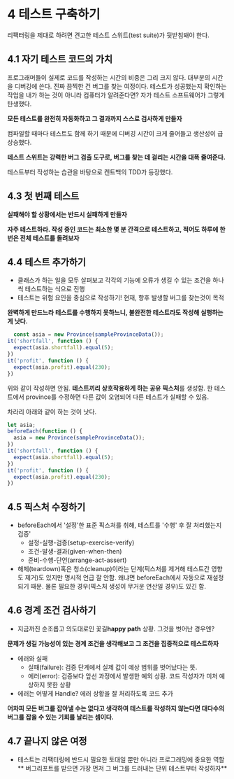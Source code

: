 # 4 테스트 구축하기

리팩터링을 제대로 하려면 견고한 테스트 스위트(test suite)가 뒷받침돼야 한다.

## 4.1 자기 테스트 코드의 가치

프로그래머들이 실제로 코드를 작성하는 시간의 비중은 그리 크지 않다. 대부분의 시간을 디버깅에 쓴다. 진짜 끔찍한 건 버그를 찾는 여정이다. 테스트가 성공했는지 확인하는 작업을 내가 하는 것이 아니라 컴퓨터가
알려준다면? 자가 테스트 소프트웨어가 그렇게 탄생했다.

**모든 테스트를 완전히 자동화하고 그 결과까지 스스로 검사하게 만들자**

컴파일할 때마다 테스트도 함께 하기 때문에 디버깅 시간이 크게 줄어들고 생산성이 급상승했다.

**테스트 스위트는 강력한 버그 검출 도구로, 버그를 찾는 데 걸리는 시간을 대폭 줄여준다.**

테스트부터 작성하는 습관을 바탕으로 켄트백의 TDD가 등장했다.

## 4.3 첫 번째 테스트

**실패해야 할 상황에서는 반드시 실패하게 만들자**

**자주 테스트하라. 작성 중인 코드는 최소한 몇 분 간격으로 테스트하고, 적어도 하루에 한 번은 전체 테스트를 돌려보자**

## 4.4 테스트 추가하기

- 클래스가 하는 일을 모두 살펴보고 각각의 기능에 오류가 생길 수 있는 조건을 하나씩 테스트하는 식으로 진행
- 테스트는 위험 요인을 중심으로 작성하기! 현재, 향후 발생할 버그를 찾는것이 목적

**완벽하게 만드느라 테스트를 수행하지 못하느니, 불완전한 테스트라도 작성해 실행하는 게 낫다.**

```javascript
  const asia = new Province(sampleProvinceData());
it('shortfall', function () {
  expect(asia.shortfall).equal(5);
})
it('profit', function () {
  expect(asia.profit).equal(230);
})
```

위와 같이 작성하면 안됨. **테스트끼리 상호작용하게 하는 공유 픽스처**를 생성함. 한 테스트에서 province를 수정하면 다른 값이 오염되어 다른 테스트가 실패할 수 있음.

차라리 아래와 같이 하는 것이 낫다.

```javascript
let asia;
beforeEach(function () {
  asia = new Province(sampleProvinceData());
})
it('shortfall', function () {
  expect(asia.shortfall).equal(5);
})
it('profit', function () {
  expect(asia.profit).equal(230);
})
```

## 4.5 픽스처 수정하기

- beforeEach에서 '설정'한 표준 픽스처를 취해, 테스트를 '수행' 후 잘 처리했는지 검증'
    - 설정-실행-검증(setup-exercise-verify)
    - 조건-발생-결과(given-when-then)
    - 준비-수행-단언(arrange-act-assert)
- 해체(teardown)혹은 청소(cleanup)이라는 단계(픽스처를 제거해 테스트간 영향도 제거)도 있지만 명시적 언급 잘 안함. 왜냐면 beforeEach에서 자동으로 재설정되기 때문. 
  물론 필요한 경우(픽스처 생성이 무거운 연산일 경우)도 있긴 함.

## 4.6 경계 조건 검사하기
- 지금까진 순조롭고 의도대로인 꽃길**happy path** 상황. 그것을 벗어난 경우엔?

**문제가 생길 가능성이 있는 경계 조건을 생각해보고 그 조건을 집중적으로 테스트하자**

- 에러와 실패
  - 실패(failure): 검증 단계에서 실제 값이 예상 범위를 벗어났다는 뜻.
  - 에러(error): 검증보다 앞선 과정에서 발생한 예외 상황. 코드 작성자가 미처 예상하지 못한 상황
- 에러는 어떻게 Handle? 에러 상황을 잘 처리하도록 코드 추가

**어차피 모든 버그를 잡아낼 수는 없다고 생각하여 테스트를 작성하지 않는다면 대다수의 버그를 잡을 수 있는 기회를 날리는 셈이다.**

## 4.7 끝나지 않은 여정
- 테스트는 리팩터링에 반드시 필요한 토대일 뿐만 아니라 프로그래밍에 중요한 역할
  ** 버그리포트를 받으면 가장 먼저 그 버그를 드러내는 단위 테스트부터 작성하자**
